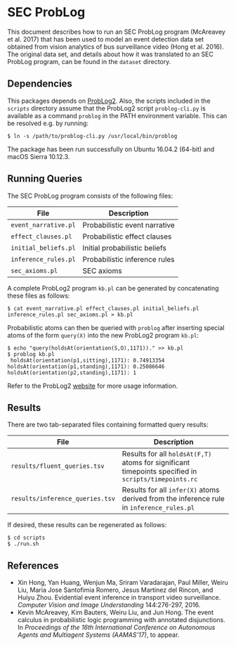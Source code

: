 # SEC ProbLog

This document describes how to run an SEC ProbLog program (McAreavey et al. 2017) that has been used to model an event detection data set obtained from vision analytics of bus surveillance video (Hong et al. 2016).  The original data set, and details about how it was translated to an SEC ProbLog program, can be found in the `dataset` directory.

## Dependencies

This packages depends on [ProbLog2](https://dtai.cs.kuleuven.be/problog/#download-use-change-improve).  Also, the scripts included in the `scripts` directory assume that the ProbLog2 script `problog-cli.py` is available as a command `problog` in the PATH environment variable.  This can be resolved e.g. by running:

```shell
$ ln -s /path/to/problog-cli.py /usr/local/bin/problog
```

The package has been run successfully on Ubuntu 16.04.2 (64-bit) and macOS Sierra 10.12.3.

## Running Queries

The SEC ProbLog program consists of the following files:

| File | Description |
| --- | --- |
| `event_narrative.pl` | Probabilistic event narrative |
| `effect_clauses.pl` | Probabilistic effect clauses |
| `initial_beliefs.pl` | Initial probabilistic beliefs |
| `inference_rules.pl` | Probabilistic inference rules |
| `sec_axioms.pl` | SEC axioms |

A complete ProbLog2 program `kb.pl` can be generated by concatenating these files as follows:

```shell
$ cat event_narrative.pl effect_clauses.pl initial_beliefs.pl inference_rules.pl sec_axioms.pl > kb.pl
```

Probabilistic atoms can then be queried with `problog` after inserting special atoms of the form `query(X)` into the new ProbLog2 program `kb.pl`:

```shell
$ echo "query(holdsAt(orientation(S,O),1171))." >> kb.pl
$ problog kb.pl
 holdsAt(orientation(p1,sitting),1171): 0.74913354
holdsAt(orientation(p1,standing),1171): 0.25086646
holdsAt(orientation(p2,standing),1171): 1
```

Refer to the ProbLog2 [website](https://dtai.cs.kuleuven.be/problog) for more usage information.

## Results

There are two tab-separated files containing formatted query results:

| File | Description |
| --- | --- |
| `results/fluent_queries.tsv` | Results for all `holdsAt(F,T)` atoms for significant timepoints specified in `scripts/timepoints.rc` |
| `results/inference_queries.tsv` | Results for all `infer(X)` atoms derived from the inference rule in `inference_rules.pl` |

If desired, these results can be regenerated as follows:

```shell
$ cd scripts
$ ./run.sh
```

## References
- Xin Hong, Yan Huang, Wenjun Ma, Sriram Varadarajan, Paul Miller, Weiru Liu, Maria Jose Santofimia Romero, Jesus Martinez del Rincon, and Huiyu Zhou. Evidential event inference in transport video surveillance. _Computer Vision and Image Understanding_ 144:276-297, 2016.
- Kevin McAreavey, Kim Bauters, Weiru Liu, and Jun Hong. The event calculus in probabilistic logic programming with annotated disjunctions. In _Proceedings of the 16th International Conference on Autonomous Agents and Multiagent Systems (AAMAS'17)_, to appear.
